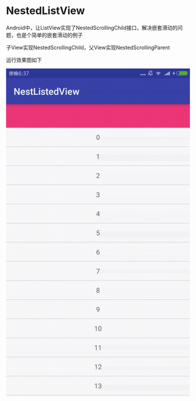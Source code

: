 # NestedListView
Android中，让ListView实现了NestedScrollingChild接口，解决嵌套滑动的问题，也是个简单的嵌套滑动的例子

子View实现NestedScrollingChild，父View实现NestedScrollingParent

运行效果图如下

![效果图](example.gif)